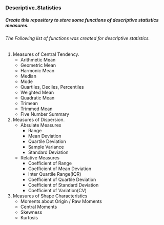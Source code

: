 <h3>Descriptive_Statistics</h3>
<h5>Create this repository to store some functions of descriptive statistics measures.</h5>
<h6> The Following list of functions was created for descriptive statistics.</h6>
<ol>
  <li>Measures of Central Tendency.
    <ul>
      <li>Arithmetic Mean</li>
      <li>Geometric Mean</li>
      <li>Harmonic Mean</li>
      <li>Median</li>
      <li>Mode</li>
      <li>Quartiles, Deciles, Percentiles</li>
      <li>Weighted Mean</li>
      <li>Quadratic Mean</li>
      <li>Trimean</li>
      <li>Trimmed Mean</li>
      <li>Five Number Summary</li>
    </ul>
  </li>
  <li>Measures of Dispersion.
    <ul>
      <li>Absulate Measures
        <ul>
          <li>Range</li>
          <li>Mean Deviation</li>
          <li>Quartile Deviation</li>
          <li> Sample Variance</li>
          <li>Standard Deviation</li>
        </ul>
      </li>
      <li>Relative Measures
        <ul>
          <li>Coefficient of Range</li>
          <li>Coefficient of Mean Deviation</li>
          <li>Inter Quartile Range(IQR)</li>
          <li>Coefficient of Quartile Deviation</li>
          <li>Coefficient of Standard Deviation</li>
          <li>Coefficient of Variation(CV)</li>
        </ul>
      </li>
  </li>
</ul>
<li>Measures of Shape Characteristics
      <ul>
        <li>Moments about Origin / Raw Moments</li>
        <li>Central Moments</li>
        <li>Skewness</li>
        <li>Kurtosis</li>
      </ul>        
    </li>
</ol>

